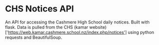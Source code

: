 # CHS Notices API
An API for accessing the Cashmere High School daily notices.  Built with flask.  Data is pulled from the CHS (kamar website)['https://web.kamar.cashmere.school.nz/index.php/notices'] using python requests and BeautifulSoup.
